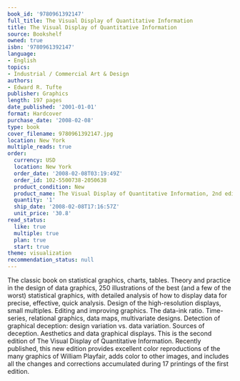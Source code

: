 ```yaml
---
book_id: '9780961392147'
full_title: The Visual Display of Quantitative Information
title: The Visual Display of Quantitative Information
source: Bookshelf
owned: true
isbn: '9780961392147'
language:
- English
topics:
- Industrial / Commercial Art & Design
authors:
- Edward R. Tufte
publisher: Graphics
length: 197 pages
date_published: '2001-01-01'
format: Hardcover
purchase_date: '2008-02-08'
type: book
cover_filename: 9780961392147.jpg
location: New York
multiple_reads: true
order:
  currency: USD
  location: New York
  order_date: '2008-02-08T03:19:49Z'
  order_id: 102-5500738-2050638
  product_condition: New
  product_name: The Visual Display of Quantitative Information, 2nd edition
  quantity: '1'
  ship_date: '2008-02-08T17:16:57Z'
  unit_price: '30.8'
read_status:
  like: true
  multiple: true
  plan: true
  start: true
theme: visualization
recommendation_status: null
---
```

The classic book on statistical graphics, charts, tables. Theory and practice in the design of data graphics, 250 illustrations of the best (and a few of the worst) statistical graphics, with detailed analysis of how to display data for precise, effective, quick analysis. Design of the high-resolution displays, small multiples. Editing and improving graphics. The data-ink ratio. Time-series, relational graphics, data maps, multivariate designs. Detection of graphical deception: design variation vs. data variation. Sources of deception. Aesthetics and data graphical displays.
This is the second edition of The Visual Display of Quantitative Information. Recently published, this new edition provides excellent color reproductions of the many graphics of William Playfair, adds color to other images, and includes all the changes and corrections accumulated during 17 printings of the first edition.

